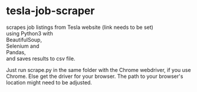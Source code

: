 # tesla-job-scraper
scrapes job listings from Tesla website (link needs to be set)  
using Python3 with  
BeautifulSoup,  
Selenium and  
Pandas,  
and saves results to csv file.

Just run scrape.py in the same folder with the Chrome webdriver, if you use Chrome. Else get the driver for your browser.
The path to your browser's location might need to be adjusted.
